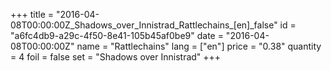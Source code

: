 +++
title = "2016-04-08T00:00:00Z_Shadows_over_Innistrad_Rattlechains_[en]_false"
id = "a6fc4db9-a29c-4f50-8e41-105b45af0be9"
date = "2016-04-08T00:00:00Z"
name = "Rattlechains"
lang = ["en"]
price = "0.38"
quantity = 4
foil = false
set = "Shadows over Innistrad"
+++

